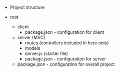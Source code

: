 - Project structure

- root
    - client 
        - package.json - configuration for client
    - server (MVC)
        - routes (controllers included in here only)
        - models
        - server.js (starter file)
        - package.json - configuration for server
    - package.json - configuration for overall project
